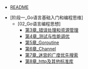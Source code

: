 
* [README](README.md)
- [阶段一_Go语言基础入门和编程思维]
  - [02_Go语言编程思想]
    - [第3章_错误处理和资源管理](./阶段一_Go语言基础入门和编程思维/02_Go语言编程思想/第3章_错误处理和资源管理/README.md)
    - [第4章_测试与性能调优](./阶段一_Go语言基础入门和编程思维/02_Go语言编程思想/第4章_测试与性能调优/README.md)
    - [第5章_Goroutine](./阶段一_Go语言基础入门和编程思维/02_Go语言编程思想/第5章_Goroutine/README.md)
    - [第6章_Channel](./阶段一_Go语言基础入门和编程思维/02_Go语言编程思想/第6章_Channel/README.md)
    - [第7章_迷宫的广度优先搜索](./阶段一_Go语言基础入门和编程思维/02_Go语言编程思想/第7章_迷宫的广度优先搜索/README.md)
    - [第8章_http及其他标准库](./阶段一_Go语言基础入门和编程思维/02_Go语言编程思想/第8章_http及其他标准库/README.md)